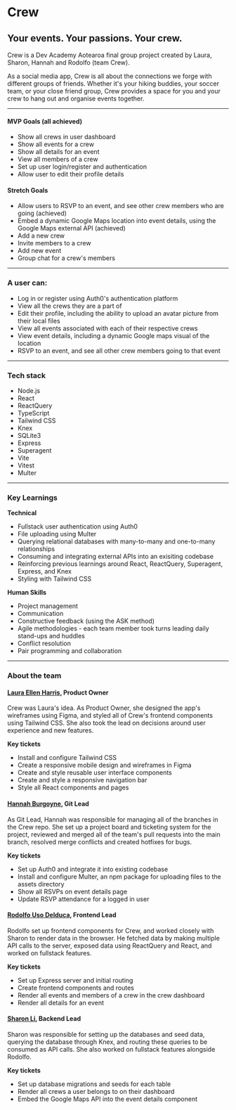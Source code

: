 # Crew 
## Your events. Your passions. Your crew.

Crew is a Dev Academy Aotearoa final group project created by Laura, Sharon, Hannah and Rodolfo (team Crew). 

As a social media app, Crew is all about the connections we forge with different groups of friends. Whether it's your hiking buddies, your soccer team, or your close friend group, Crew provides a space for you and your crew to hang out and organise events together. 

--------
#### MVP Goals (all achieved)
- Show all crews in user dashboard
- Show all events for a crew
- Show all details for an event
- View all members of a crew 
- Set up user login/register and authentication
- Allow user to edit their profile details

#### Stretch Goals 
- Allow users to RSVP to an event, and see other crew members who are going (achieved)
- Embed a dynamic Google Maps location into event details, using the Google Maps external API (achieved)
- Add a new crew
- Invite members to a crew
- Add new event
- Group chat for a crew's members 

---------

### A user can: 
- Log in or register using Auth0's authentication platform
- View all the crews they are a part of
- Edit their profile, including the ability to upload an avatar picture from their local files
- View all events associated with each of their respective crews
- View event details, including a dynamic Google maps visual of the location
- RSVP to an event, and see all other crew members going to that event

---------

### Tech stack 
- Node.js
- React
- ReactQuery
- TypeScript
- Tailwind CSS
- Knex
- SQLite3
- Express
- Superagent
- Vite 
- Vitest
- Multer

------------
### Key Learnings 

**Technical**
- Fullstack user authentication using Auth0
- File uploading using Multer
- Querying relational databases with many-to-many and one-to-many relationships
- Consuming and integrating external APIs into an exisiting codebase
- Reinforcing previous learnings around React, ReactQuery, Superagent, Express, and Knex
- Styling with Tailwind CSS 

**Human Skills**
- Project management
- Communication
- Constructive feedback (using the ASK method)
- Agile methodologies - each team member took turns leading daily stand-ups and huddles
- Conflict resolution
- Pair programming and collaboration 


------------

### About the team 
#### [Laura Ellen Harris](https://github.com/laura-ellen-harris), Product Owner 
Crew was Laura's idea. As Product Owner, she designed the app's wireframes using Figma, and styled all of Crew's frontend components using Tailwind CSS. She also took the lead on decisions around user experience and new features.  

**Key tickets** 
- Install and configure Tailwind CSS 
- Create a responsive mobile design and wireframes in Figma
- Create and style reusable user interface components
- Create and style a responsive navigation bar
- Style all React components and pages

#### [Hannah Burgoyne](https://github.com/HannahBurgoyne), Git Lead 
As Git Lead, Hannah was responsible for managing all of the branches in the Crew repo. She set up a project board and ticketing system for the project, reviewed and merged all of the team's pull requests into the main branch, resolved merge conflicts and created hotfixes for bugs.  

**Key tickets**
- Set up Auth0 and integrate it into existing codebase
- Install and configure Multer, an npm package for uploading files to the assets directory
- Show all RSVPs on event details page
- Update RSVP attendance for a logged in user
  
#### [Rodolfo Uso Delduca](https://github.com/UsoDelduca), Frontend Lead 
Rodolfo set up frontend components for Crew, and worked closely with Sharon to render data in the browser. He fetched data by making multiple API calls to the server, exposed data using ReactQuery and React, and worked on fullstack features. 

**Key tickets**
- Set up Express server and initial routing
- Create frontend components and routes
- Render all events and members of a crew in the crew dashboard 
- Render all details for an event

#### [Sharon Li](https://github.com/Sharon-Li-77), Backend Lead 
Sharon was responsible for setting up the databases and seed data, querying the database through Knex, and routing these queries to be consumed as API calls. She also worked on fullstack features alongside Rodolfo. 

**Key tickets** 
- Set up database migrations and seeds for each table 
- Render all crews a user belongs to on their dashboard
- Embed the Google Maps API into the event details component




